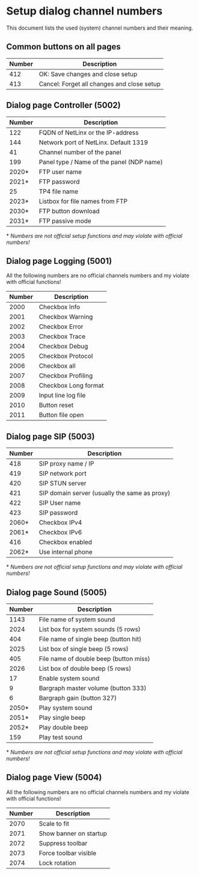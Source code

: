 # Setup dialog channel numbers

This document lists the used (system) channel numbers and their meaning.

## Common buttons on all pages

| Number | Description |
| ------ | ----------- |
| 412 | OK: Save changes and close setup |
| 413 | Cancel: Forget all changes and close setup |

## Dialog page Controller (5002)

| Number | Description |
| ------ | ----------- |
| 122 | FQDN of NetLinx or the IP-address |
| 144 | Network port of NetLinx. Default 1319 |
| 41 | Channel number of the panel |
| 199 | Panel type / Name of the panel (NDP name) |
| 2020* | FTP user name |
| 2021* | FTP password |
| 25 | TP4 file name |
| 2023* | Listbox for file names from FTP |
| 2030* | FTP button download |
| 2031* | FTP passive mode |

\* _Numbers are not official setup functions and may violate with official numbers!_

## Dialog page Logging (5001)

All the following numbers are no official channels numbers and my violate with official functions!

| Number | Description |
| ------ | ----------- |
| 2000 | Checkbox Info |
| 2001 | Checkbox Warning |
| 2002 | Checkbox Error |
| 2003 | Checkbox Trace |
| 2004 | Checkbox Debug |
| 2005 | Checkbox Protocol |
| 2006 | Checkbox all |
| 2007 | Checkbox Profiling |
| 2008 | Checkbox Long format |
| 2009 | Input line log file |
| 2010 | Button reset |
| 2011 | Button file open |

## Dialog page SIP (5003)

| Number | Description |
| ------ | ----------- |
| 418 | SIP proxy name / IP |
| 419 | SIP network port |
| 420 | SIP STUN server |
| 421 | SIP domain server (usually the same as proxy) |
| 422 | SIP User name |
| 423 | SIP password |
| 2060* | Checkbox IPv4 |
| 2061* | Checkbox IPv6 |
| 416 | Checkbox enabled |
| 2062* | Use internal phone |

\* _Numbers are not official setup functions and may violate with official numbers!_

## Dialog page Sound (5005)

| Number | Description |
| ------ | ----------- |
| 1143 | File name of system sound |
| 2024 | List box for system sounds (5 rows) |
| 404 | File name of single beep (button hit) |
| 2025 | List box of single beep (5 rows) |
| 405 | File name of double beep (button miss) |
| 2026 | List box of double beep (5 rows) |
| 17 | Enable system sound |
| 9 | Bargraph master volume (button 333) |
| 6 | Bargraph gain (button 327) |
| 2050* | Play system sound |
| 2051* | Play single beep |
| 2052* | Play double beep |
| 159 | Play test sound |

\* _Numbers are not official setup functions and may violate with official numbers!_

## Dialog page View (5004)

All the following numbers are no official channels numbers and my violate with official functions!

| Number | Description |
| ------ | ----------- |
| 2070 | Scale to fit |
| 2071 | Show banner on startup |
| 2072 | Suppress toolbar |
| 2073 | Force toolbar visible |
| 2074 | Lock rotation |
